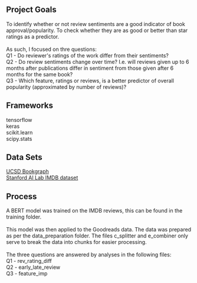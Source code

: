 ## Project Goals

To identify whether or not review sentiments are a good indicator of book approval/popularity. To check whether they are as good or better than star ratings as a predictor.\
\
As such, I focused on thre questions:\
Q1 - Do reviewer's ratings of the work differ from their sentiments?\
Q2 - Do review sentiments change over time? I.e. will reviews given up to 6 months after publications differ in sentiment from those given after 6 months for the same book?\
Q3 - Which feature, ratings or reviews, is a better predictor of overall popularity (approximated by number of reviews)?


## Frameworks

tensorflow \
keras \
scikit.learn \
scipy.stats

## Data Sets

[UCSD Bookgraph](https://sites.google.com/eng.ucsd.edu/ucsdbookgraph/home) \
[Stanford AI Lab IMDB dataset](https://ai.stanford.edu/~amaas/data/sentiment/)

## Process

A BERT model was trained on the IMDB reviews, this can be found in the training folder. \
\
This model was then applied to the Goodreads data. The data was prepared as per the data_preparation folder. The files c_splitter and e_combiner only serve to break the data into chunks for easier processing.\
\
The three questions are answered by analyses in the following files:\
Q1 - rev_rating_diff\
Q2 - early_late_review\
Q3 - feature_imp

